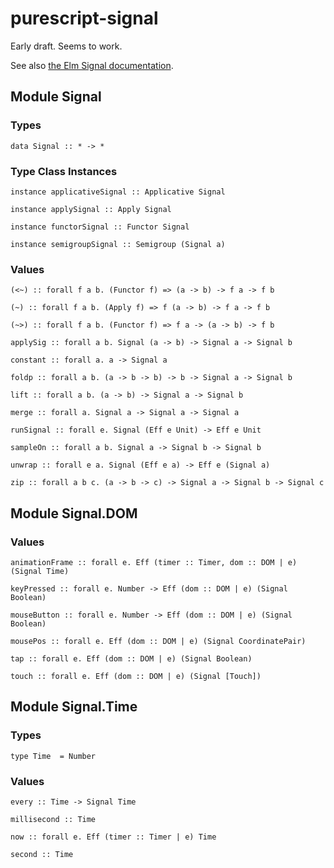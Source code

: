 # purescript-signal

Early draft. Seems to work.

See also [the Elm Signal documentation](http://library.elm-lang.org/catalog/elm-lang-Elm/0.12.3/Signal).

## Module Signal

### Types

    data Signal :: * -> *


### Type Class Instances

    instance applicativeSignal :: Applicative Signal

    instance applySignal :: Apply Signal

    instance functorSignal :: Functor Signal

    instance semigroupSignal :: Semigroup (Signal a)


### Values

    (<~) :: forall f a b. (Functor f) => (a -> b) -> f a -> f b

    (~) :: forall f a b. (Apply f) => f (a -> b) -> f a -> f b

    (~>) :: forall f a b. (Functor f) => f a -> (a -> b) -> f b

    applySig :: forall a b. Signal (a -> b) -> Signal a -> Signal b

    constant :: forall a. a -> Signal a

    foldp :: forall a b. (a -> b -> b) -> b -> Signal a -> Signal b

    lift :: forall a b. (a -> b) -> Signal a -> Signal b

    merge :: forall a. Signal a -> Signal a -> Signal a

    runSignal :: forall e. Signal (Eff e Unit) -> Eff e Unit

    sampleOn :: forall a b. Signal a -> Signal b -> Signal b

    unwrap :: forall e a. Signal (Eff e a) -> Eff e (Signal a)

    zip :: forall a b c. (a -> b -> c) -> Signal a -> Signal b -> Signal c


## Module Signal.DOM

### Values

    animationFrame :: forall e. Eff (timer :: Timer, dom :: DOM | e) (Signal Time)

    keyPressed :: forall e. Number -> Eff (dom :: DOM | e) (Signal Boolean)

    mouseButton :: forall e. Number -> Eff (dom :: DOM | e) (Signal Boolean)

    mousePos :: forall e. Eff (dom :: DOM | e) (Signal CoordinatePair)

    tap :: forall e. Eff (dom :: DOM | e) (Signal Boolean)

    touch :: forall e. Eff (dom :: DOM | e) (Signal [Touch])


## Module Signal.Time

### Types

    type Time  = Number


### Values

    every :: Time -> Signal Time

    millisecond :: Time

    now :: forall e. Eff (timer :: Timer | e) Time

    second :: Time
